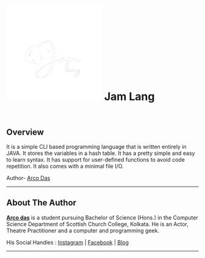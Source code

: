 
  <br>
  <h1 >
    <img src="logo.png" alt="logo" width="250" >
    Jam Lang
  <br>
  <br>
</h1>

## Overview

It is a simple CLI based programming language that is written entirely in JAVA. It stores the variables in a hash table. It has a pretty simple and easy to learn syntax.  It has support for user-defined functions to avoid code repetition. It also comes with a minimal file I/O.

Author- [Arco Das](https://www.instagram.com/thearcodas)

---

## About The Author

[**Arco das**](https://www.instagram.com/thearcodas) is a student pursuing Bachelor of Science (Hons.) in the Computer Science Department of Scottish Church College, Kolkata. He is an Actor, Theatre Practitioner and a computer and programming geek.

His Social Handles : [Instagram](https://www.instagram.com/thearcodas) | [Facebook](https://www.facebook.com/thearcodas) | [Blog](https://www.thearcodas.wordpress.com)

---




